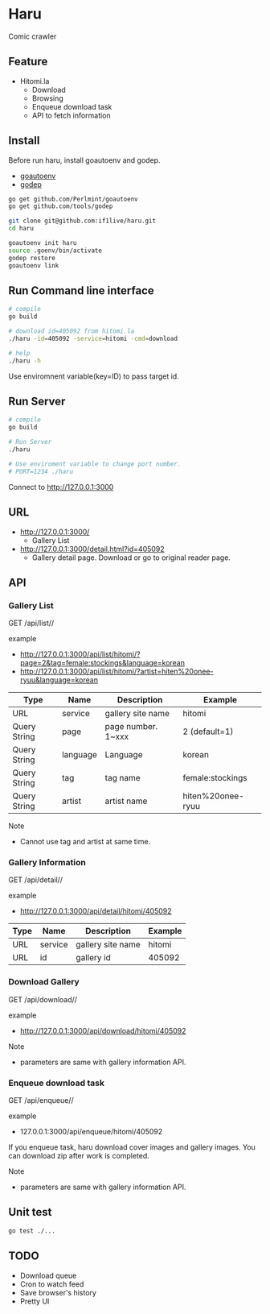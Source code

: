 # Haru
Comic crawler

## Feature
* Hitomi.la
  * Download
  * Browsing
  * Enqueue download task
  * API to fetch information

## Install

Before run haru, install goautoenv and godep.

* [goautoenv](https://github.com/Perlmint/goautoenv)
* [godep](github.com/tools/godep)

```bash
go get github.com/Perlmint/goautoenv
go get github.com/tools/godep

git clone git@github.com:if1live/haru.git
cd haru

goautoenv init haru
source .goenv/bin/activate
godep restore
goautoenv link
```

## Run Command line interface
```bash
# compile
go build

# download id=405092 from hitomi.la
./haru -id=405092 -service=hitomi -cmd=download

# help
./haru -h
```

Use enviromnent variable(key=ID) to pass target id.

## Run Server
```bash
# compile
go build

# Run Server
./haru

# Use enviroment variable to change port number.
# PORT=1234 ./haru
```

Connect to http://127.0.0.1:3000

## URL
* http://127.0.0.1:3000/
  * Gallery List
* http://127.0.0.1:3000/detail.html?id=405092
  * Gallery detail page. Download or go to original reader page.

## API
### Gallery List

GET /api/list/<service>/

example
* http://127.0.0.1:3000/api/list/hitomi/?page=2&tag=female:stockings&language=korean
* http://127.0.0.1:3000/api/list/hitomi/?artist=hiten%20onee-ryuu&language=korean

| Type | Name | Description | Example |
|------|------|-------------|---------|
| URL  | service | gallery site name | hitomi |
| Query String | page | page number. 1~xxx | 2 (default=1) |
| Query String | language | Language | korean |
| Query String | tag | tag name | female:stockings |
| Query String | artist | artist name  | hiten%20onee-ryuu |

Note
* Cannot use tag and artist at same time.

### Gallery Information
GET /api/detail/<service>/<id>

example
* http://127.0.0.1:3000/api/detail/hitomi/405092

| Type | Name | Description | Example |
|------|------|-------------|---------|
| URL  | service | gallery site name | hitomi |
| URL  | id | gallery id | 405092 |

### Download Gallery
GET /api/download/<service>/<id>

example
* http://127.0.0.1:3000/api/download/hitomi/405092

Note
* parameters are same with gallery information API.

### Enqueue download task
GET /api/enqueue/<service>/<id>

example
* 127.0.0.1:3000/api/enqueue/hitomi/405092

If you enqueue task, haru download cover images and gallery images.
You can download zip after work is completed.

Note
* parameters are same with gallery information API.


## Unit test

```bash
go test ./...
```

## TODO
* Download queue
* Cron to watch feed
* Save browser's history
* Pretty UI
